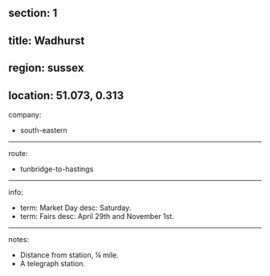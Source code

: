 section: 1
----
title: Wadhurst
----
region: sussex
----
location: 51.073, 0.313
----
company:
- south-eastern
----
route:
- tunbridge-to-hastings
----
info:
- term: Market Day
  desc: Saturday.
- term: Fairs
  desc: April 29th and November 1st.
----
notes:
- Distance from station, ¼ mile.
- A telegraph station.
